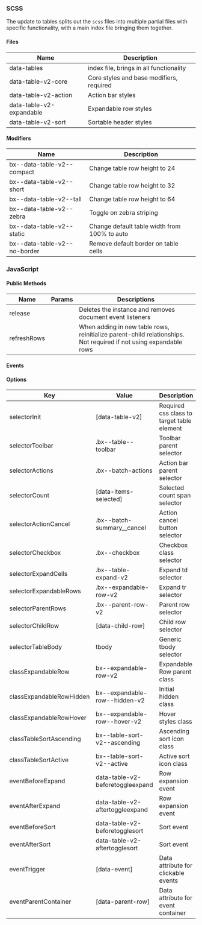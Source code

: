 ### SCSS

The update to tables splits out the `scss` files into multiple partial files with specific functionality, with a main index file bringing them together.

#### Files

| Name                     | Description                              |
|--------------------------|------------------------------------------|
| data-tables              | index file, brings in all functionality  |
| data-table-v2-core       | Core styles and base modifiers, required |
| data-table-v2-action     | Action bar styles                        |
| data-table-v2-expandable | Expandable row styles                    |
| data-table-v2-sort       | Sortable header styles                   |

#### Modifiers

| Name                         | Description                                  |
|------------------------------|----------------------------------------------|
| bx--data-table-v2--compact   | Change table row height to 24                |
| bx--data-table-v2--short     | Change table row height to 32                |
| bx--data-table-v2--tall      | Change table row height to 64                |
| bx--data-table-v2--zebra     | Toggle on zebra striping                     |
| bx--data-table-v2--static    | Change default table width from 100% to auto |
| bx--data-table-v2--no-border | Remove default border on table cells         |

### JavaScript

#### Public Methods

| Name        | Params | Descriptions                                                                                                      |
|-------------|--------|-------------------------------------------------------------------------------------------------------------------|
| release     |        | Deletes the instance and removes document event listeners                                                         |
| refreshRows |        | When adding in new table rows, reinitialize parent-child relationships. Not required if not using expandable rows |

#### Events



#### Options

| Key                      | Value                            | Description                                |
|--------------------------|----------------------------------|--------------------------------------------|
| selectorInit             | [data-table-v2]                  | Required css class to target table element |
| selectorToolbar          | .bx--table--toolbar              | Toolbar parent selector                    |
| selectorActions          | .bx--batch-actions               | Action bar parent selector                 |
| selectorCount            | [data-items-selected]            | Selected count span selector               |
| selectorActionCancel     | .bx--batch-summary__cancel       | Action cancel button selector              |
| selectorCheckbox         | .bx--checkbox                    | Checkbox class selector                    |
| selectorExpandCells      | .bx--table-expand-v2             | Expand td selector                         |
| selectorExpandableRows   | .bx--expandable-row-v2           | Expand tr selector                         |
| selectorParentRows       | .bx--parent-row-v2               | Parent row selector                        |
| selectorChildRow         | [data-child-row]                 | Child row selector                         |
| selectorTableBody        | tbody                            | Generic tbody selector                     |
| classExpandableRow       | bx--expandable-row-v2            | Expandable Row parent class                |
| classExpandableRowHidden | bx--expandable-row--hidden-v2    | Initial hidden class                       |
| classExpandableRowHover  | bx--expandable-row--hover-v2     | Hover styles class                         |
| classTableSortAscending  | bx--table-sort-v2--ascending     | Ascending sort icon class                  |
| classTableSortActive     | bx--table-sort-v2--active        | Active sort icon class                     |
| eventBeforeExpand        | data-table-v2-beforetoggleexpand | Row expansion event                        |
| eventAfterExpand         | data-table-v2-aftertoggleexpand  | Row expansion event                        |
| eventBeforeSort          | data-table-v2-beforetogglesort   | Sort event                                 |
| eventAfterSort           | data-table-v2-aftertogglesort    | Sort event                                 |
| eventTrigger             | [data-event]                     | Data attribute for clickable events        |
| eventParentContainer     | [data-parent-row]                | Data attribute for event container         |

